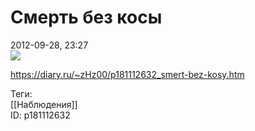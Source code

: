 Смерть без косы
================

   
 2012-09-28, 23:27   
    [![](http://s018.radikal.ru/i510/1209/c1/5261283926e5t.jpg)](http://radikal.ru/F/s018.radikal.ru/i510/1209/c1/5261283926e5.jpg)     
    
 <https://diary.ru/~zHz00/p181112632_smert-bez-kosy.htm>   
   
 Теги:   
 [[Наблюдения]]   
 ID: p181112632